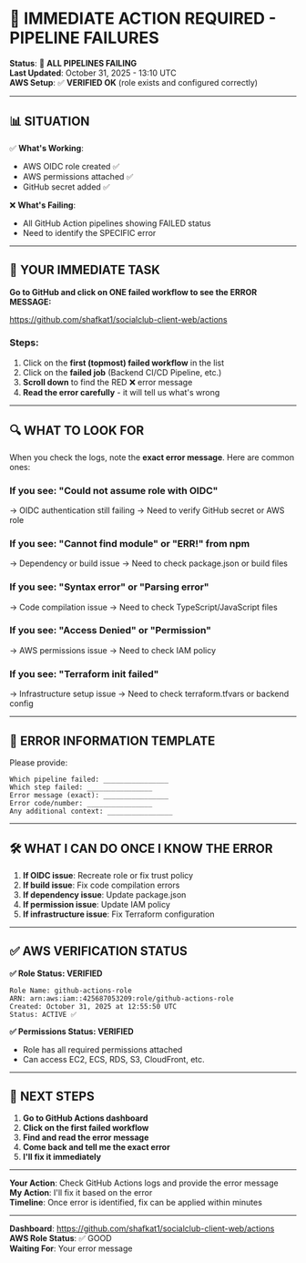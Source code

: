 # 🚨 **IMMEDIATE ACTION REQUIRED - PIPELINE FAILURES**

**Status**: 🔴 **ALL PIPELINES FAILING**  
**Last Updated**: October 31, 2025 - 13:10 UTC  
**AWS Setup**: ✅ **VERIFIED OK** (role exists and configured correctly)

---

## 📊 **SITUATION**

✅ **What's Working**:
- AWS OIDC role created ✅
- AWS permissions attached ✅
- GitHub secret added ✅

❌ **What's Failing**:
- All GitHub Action pipelines showing FAILED status
- Need to identify the SPECIFIC error

---

## 🎯 **YOUR IMMEDIATE TASK**

**Go to GitHub and click on ONE failed workflow to see the ERROR MESSAGE:**

https://github.com/shafkat1/socialclub-client-web/actions

### **Steps**:
1. Click on the **first (topmost) failed workflow** in the list
2. Click on the **failed job** (Backend CI/CD Pipeline, etc.)
3. **Scroll down** to find the RED ❌ error message
4. **Read the error carefully** - it will tell us what's wrong

---

## 🔍 **WHAT TO LOOK FOR**

When you check the logs, note the **exact error message**. Here are common ones:

### **If you see: "Could not assume role with OIDC"**
→ OIDC authentication still failing
→ Need to verify GitHub secret or AWS role

### **If you see: "Cannot find module" or "ERR!" from npm**
→ Dependency or build issue
→ Need to check package.json or build files

### **If you see: "Syntax error" or "Parsing error"**
→ Code compilation issue
→ Need to check TypeScript/JavaScript files

### **If you see: "Access Denied" or "Permission"**
→ AWS permissions issue
→ Need to check IAM policy

### **If you see: "Terraform init failed"**
→ Infrastructure setup issue
→ Need to check terraform.tfvars or backend config

---

## 📝 **ERROR INFORMATION TEMPLATE**

Please provide:
```
Which pipeline failed: ________________
Which step failed: ________________
Error message (exact): ________________
Error code/number: ________________
Any additional context: ________________
```

---

## 🛠️ **WHAT I CAN DO ONCE I KNOW THE ERROR**

1. **If OIDC issue**: Recreate role or fix trust policy
2. **If build issue**: Fix code compilation errors
3. **If dependency issue**: Update package.json
4. **If permission issue**: Update IAM policy
5. **If infrastructure issue**: Fix Terraform configuration

---

## ✅ **AWS VERIFICATION STATUS**

**✅ Role Status: VERIFIED**
```
Role Name: github-actions-role
ARN: arn:aws:iam::425687053209:role/github-actions-role
Created: October 31, 2025 at 12:55:50 UTC
Status: ACTIVE ✅
```

**✅ Permissions Status: VERIFIED**
- Role has all required permissions attached
- Can access EC2, ECS, RDS, S3, CloudFront, etc.

---

## 🔄 **NEXT STEPS**

1. **Go to GitHub Actions dashboard**
2. **Click on the first failed workflow**  
3. **Find and read the error message**
4. **Come back and tell me the exact error**
5. **I'll fix it immediately**

---

**Your Action**: Check GitHub Actions logs and provide the error message  
**My Action**: I'll fix it based on the error  
**Timeline**: Once error is identified, fix can be applied within minutes  

---

**Dashboard**: https://github.com/shafkat1/socialclub-client-web/actions  
**AWS Role Status**: ✅ GOOD  
**Waiting For**: Your error message
